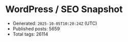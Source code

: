 # WordPress / SEO Snapshot

- Generated: `2025-10-05T10:20:24Z` (UTC)
- Published posts: 5659
- Total tags: 26114
